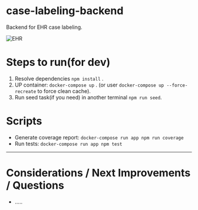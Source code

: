# case-labeling-backend
Backend for EHR case labeling.

![EHR](https://belitsoft.com/uploads/images/blog/posts/previews/image_155930182239.jpg)

# Steps to run(for dev)
1. Resolve dependencies `npm install` .
2. UP container: `docker-compose up` . (or user `docker-compose up --force-recreate` to force clean cache).
3. Run seed task(if you need) in another terminal `npm run seed`.

# Scripts
- Generate coverage report: `docker-compose run app npm run coverage`
- Run tests: `docker-compose run app npm test`

---

# Considerations / Next Improvements / Questions
- .....